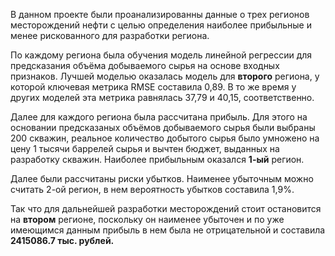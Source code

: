 В данном проекте были проанализированны данные о трех регионов месторождений нефти с целью определения наиболее прибыльные и менее рискованного для разработки региона.

По каждому региона была обучения модель линейной регрессии для предсказания объёма добываемого сырья на основе входных признаков. Лучшей моделью оказалась модель для **второго** региона, у которой ключевая метрика RMSE составила 0,89. В то же время у других моделей эта метрика равнялась 37,79 и 40,15, соответственно. 

Далее для каждого региона была рассчитана прибыль. Для этого на основании предсказаных объёмов добываемого сырья были выбраны 200 скважин, реальное количество добытого сырья было умножено на цену 1 тысячи баррелей сырья и вычтен бюджет, выданных на разработку скважин. Наиболее прибыльным оказался **1-ый** регион.

Далее были рассчитаны риски убытков. Наименее убыточным можно считать 2-ой регион, в нем вероятность убытков составила 1,9%. 

Так что для дальнейшей разработки месторождений стоит остановится на **втором** регионе, поскольку он наименее убыточен и по уже имеющимся данным прибыль в нем была не отрицательной и составила **2415086.7 тыс. рублей.**